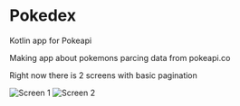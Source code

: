 # Pokedex
Kotlin app for Pokeapi

Making app about pokemons parcing data from pokeapi.co

Right now there is 2 screens with basic pagination

![Screen 1](https://user-images.githubusercontent.com/5406013/66696291-e59da500-ecf4-11e9-8d65-366c2043f482.jpg)
![Screen 2](https://user-images.githubusercontent.com/5406013/66696292-e7ffff00-ecf4-11e9-9789-048efaff6313.jpg)
